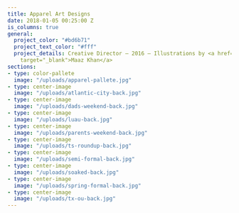 ```yaml
---
title: Apparel Art Designs
date: 2018-01-05 00:25:00 Z
is_columns: true
general:
  project_color: "#bd6b71"
  project_text_color: "#fff"
  project_details: Creative Director – 2016 – Illustrations by <a href="http://www.maazcon.com"
    target="_blank">Maaz Khan</a>
sections:
- type: color-pallete
  image: "/uploads/apparel-pallete.jpg"
- type: center-image
  image: "/uploads/atlantic-city-back.jpg"
- type: center-image
  image: "/uploads/dads-weekend-back.jpg"
- type: center-image
  image: "/uploads/luau-back.jpg"
- type: center-image
  image: "/uploads/parents-weekend-back.jpg"
- type: center-image
  image: "/uploads/ts-roundup-back.jpg"
- type: center-image
  image: "/uploads/semi-formal-back.jpg"
- type: center-image
  image: "/uploads/soaked-back.jpg"
- type: center-image
  image: "/uploads/spring-formal-back.jpg"
- type: center-image
  image: "/uploads/tx-ou-back.jpg"
---
```


